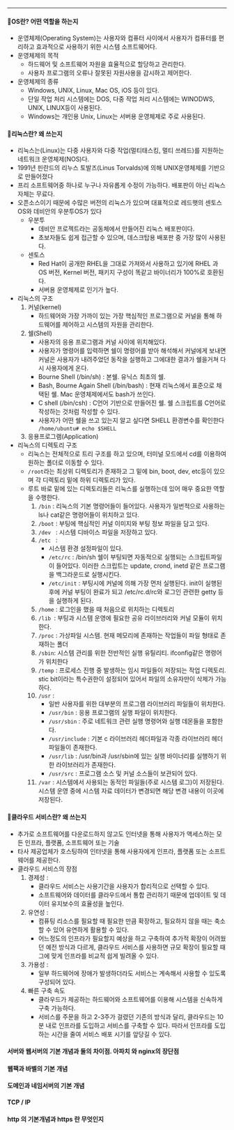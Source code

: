 ---   
#### 🌈OS란? 어떤 역할을 하는지
- 운영체제(Operating System)는 사용자와 컴퓨터 사이에서 사용자가 컴퓨터를 편리하고 효과적으로 사용하기 위한 시스템 소프트웨어다.    
- 운영체제의 목적
  - 하드웨어 및 소프트웨어 자원을 효율적으로 할당하고 관리한다.
  - 사용자 프로그램의 오류나 잘못된 자원사용을 감시하고 제어한다.
- 운영체제의 종류
  - Windows, UNIX, Linux, Mac OS, iOS 등이 있다.
  - 단일 작업 처리 시스템에는 DOS, 다중 작업 처리 시스템에는 WINODWS, UNIX, LINUX등이 사용된다.
  - Windows는 개인용 Unix, Linux는 서버용 운영체제로 주로 사용된다.
   
   
#### 🍎리눅스란? 왜 쓰는지
- 리눅스는(Linux)는 다중 사용자와 다중 작업(멀티태스킹, 멀티 쓰레드)를 지원하는 네트워크 운영체제(NOS)다.
- 1991년 핀란드의 리누스 토발즈(Linus Torvalds)에 의해 UNIX운영체제를 기반으로 만들어졌다 
- 프리 소프트웨어중 하나로 누구나 자유롭게 수정이 가능하다. 배포판이 아닌 리눅스 자체는 무료다.
- 오픈소스이기 때문에 수많은 버전의 리눅스가 있으며 대표적으로 레드햇의 센토스OS와 데비안의 우분투OS가 있다
  - 우분투
    - 데비안 프로젝트라는 공동체에서 만들어진 리눅스 배포판이다.
    - 초보자들도 쉽게 접근할 수 있으며, 데스크탑용 배포판 중 가장 많이 사용된다. 
  - 센토스
    - Red Hat이 공개한 RHEL을 그대로 가져와서 사용하고 있기에 RHEL 과 OS 버전, Kernel 버전, 패키지 구성이 똑같고 바이너리가 100%로 호환된다.
    - 서버용 운영체제로 인기가 높다.
- 리눅스의 구조
  1. 커널(kernel) 
        - 하드웨어와 가장 가까이 있는 가장 핵심적인 프로그램으로 커널을 통해 하드웨어를 제어하고 시스템의 자원을 관리한다.
  2. 쉘(Shell)
      - 사용자의 응용 프로그램과 커널 사이에 위치해있다. 
      - 사용자가 명령어를 입력하면 쉘이 명령어를 받아 해석해서 커널에게 보내면 커널은 사용자가 내려주었던 동작을 실행하고 그에대한 결과가 쉘을거쳐 다시 사용자에게 온다.
      - Bourne Shell (/bin/sh) : 본쉘. 유닉스 최초의 쉘.
      - Bash, Bourne Again Shell (/bin/bash) : 현재 리눅스에서 표준으로 채택된 쉘. Mac 운영체제에서도 bash가 쓰인다.
      - C shell (/bin/csh) : C언어 기반으로 만들어진 쉘. 쉘 스크립트를 C언어로 작성하는 것처럼 작성할 수 있다.
      - 사용자가 어떤 쉘을 쓰고 있는지 알고 싶다면 SHELL 환경변수를 확인한다 `/home/ubuntu# echo $SHELL`
  3. 응용프로그램(Application)
- 리눅스의 디렉토리 구조
  - 리눅스는 전체적으로 트리 구조를 하고 있으며, 터미널 모드에서 cd를 이용하여 원하는 폴더로 이동할 수 있다.
  - `/root`라는 최상위 디렉토리가 존재하고 그 밑에 bin, boot, dev, etc등이 있으며 각 디렉토리 밑에 하위 디렉토리가 있다.
  - 루트 바로 밑에 있는 디렉토리들은 리눅스를 실행하는데 있어 매우 중요한 역할을 수행한다.
    1. `/bin` : 리눅스의 기본 명령어들이 들어있다. 사용자가 일번적으로 사용하는 ls나 cat같은 명령어들이 위치하고 있다.
    2. `/boot` : 부팅에 핵심적인 커널 이미지와 부팅 정보 파일을 담고 있다.
    3. `/dev ` : 시스템 디바이스 파일을 저장하고 있다.
    4. `/etc ` : 
        - 시스템 환경 설정파일이 있다.
        - `/etc/rc` :  /bin/sh 쉘이 부팅되면 자동적으로 실행되는 스크립트파일이 들어있다. 이러한 스크립트는 update, crond, inetd 같은 프로그램을 백그라운드로 실행시킨다.
        - `/etc/init` : 부팅시에 커널에 의해 가장 먼저 실행된다. init이 실행된 후에 커널 부팅이 완료가 되고 /etc/rc.d/rc와 로그인 관련한 getty 등을 실행하게 된다.
    5. `/home` : 로그인을 했을 때 처음으로 위치하는 디렉토리
    6. `/lib `: 부팅과 시스템 운영에 필요한 공유 라이브러리와 커널 모듈이 위치한다.
    7. `/proc` : 가상파일 시스템. 현재 메모리에 존재하는 작업들이 파일 형태로 존재하는 폴더
    8. `/sbin`: 시스템 관리를 위한 전반적인 실행 유틸리티. ifconfig같은 명령어가 위치한다
    9. `/temp` : 프로세스 진행 중 발생하는 임시 파일들이 저장되는 작업 디렉토리. stic bit이라는 특수권한이 설정되어 있어서 파일의 소유자만이 삭제가 가능하다.
    10. `/usr` : 
        - 일반 사용자를 위한 대부분의 프로그램 라이브러리 파일들이 위치한다.
        - `/usr/bin` : 응용 프로그램의 실행 파일이 위치한다.
        - `/usr/sbin` : 주로 네트워크 관련 실행 명령어와 실행 데몬들을 포함한다.
        - `/usr/include` : 기본 c 라이브러리 헤더파일과 각종 라이브러리 헤더 파일들이 존재한다.
        - `/usr/lib` : /usr/bin과 /usr/sbin에 있는 실행 바이너리를 실행하기 위한 라이브러리가 존재한다.
        - `/usr/src` : 프로그램 소스 및 커널 소스들이 보관되어 있다.
    11. `/var` : 시스템에서 사용되는 동적인 파일들(주로 시스템 로그)이 저장된다. 시스템 운영 중에 시스템 자료 데이터가 변경되면 해당 변경 내용이 이곳에 저장된다.
    
#### 🌳클라우드 서비스란? 왜 쓰는지
- 추가로 소프트웨어를 다운로드하지 않고도 인터넷을 통해 사용자가 액세스하는 모든 인프라, 플랫폼, 소프트웨어 또는 기술
- 타사 제공업체가 호스팅하여 인터넷을 통해 사용자에게 인프라, 플랫폼 또는 소프트웨어를 제공한다.
- 클라우드 서비스의 장점 
    1. 경제성 : 
        - 클라우드 서비스는 사용기간을 사용자가 합리적으로 선택할 수 있다. 
        - 소프트웨어와 데이터를 클라우드에서 통합 관리하기 때문에 업데이트 및 데이터 유지보수의 효율성을 높인다.
    2. 유연성 :
        - 컴퓨팅 리소스를 필요할 때 필요한 만큼 확장하고, 필요하지 않을 때는 축소할 수 있어 유연하게 활용할 수 있다. 
        - 어느정도의 인프라가 필요할지 예상을 하고 구축하여 추가적 확장이 어려웠던 예전 방식과 다르게, 클라우드 서비스를 사용하면 규모 확장이 필요할 때 그에 맞게 인프라를 비교적 쉽게 빌려올 수 있다. 
    3. 가용성 :
        - 일부 하드웨어에 장애가 발생하더라도 서비스는 계속해서 사용할 수 있도록 구성되어 있다.
    4. 빠른 구축 속도
        - 클라우드가 제공하는 하드웨어와 소프트웨어를 이용해 시스템을 신속하게 구축 가능하다. 
        - 서비스를 주문을 하고 2-3주가 걸렸던 기존의 방식과 달리, 클라우드는 10분 내로 인프라를 도입하고 서비스를 구축할 수 있다. 따라서 인프라를 도입하는 시간을 줄여 서비스 배포 시기를 앞당길 수 있다.
   
#### 서버와 웹서버의 기본 개념과 둘의 차이점. 아파치 와 nginx의 장단점 
#### 웹팩과 바벨의 기본 개념
#### 도메인과 네임서버의 기본 개념
#### TCP / IP 
#### http 의 기본개념과 https 란 무엇인지 

